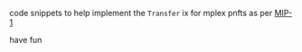 code snippets to help implement the `Transfer` ix for mplex pnfts as per [MIP-1](https://github.com/metaplex-foundation/mip/blob/main/mip-1.md)

have fun
